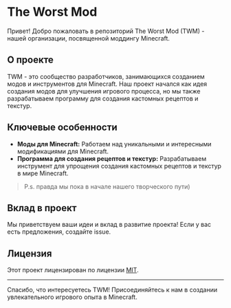 # The Worst Mod 

Привет! Добро пожаловать в репозиторий The Worst Mod (TWM) - нашей организации, посвященной моддингу Minecraft.

## О проекте

TWM - это сообщество разработчиков, занимающихся созданием модов и инструментов для Minecraft. Наш проект начался как идея создания модов для улучшения игрового процесса, но мы также разрабатываем программу для создания кастомных рецептов и текстур.

## Ключевые особенности

- **Моды для Minecraft:** Работаем над уникальными и интересными модификациями для Minecraft.
- **Программа для создания рецептов и текстур:** Разрабатываем инструмент для упрощения создания кастомных рецептов и текстур в мире Minecraft.
> P.s. правда мы пока в начале нашего творческого пути)

## Вклад в проект

Мы приветствуем ваши идеи и вклад в развитие проекта! Если у вас есть предложения, создайте issue.

## Лицензия

Этот проект лицензирован по лицензии [MIT](https://github.com/TWMhub/.github/blob/main/LICENSE).

---

Спасибо, что интересуетесь TWM! Присоединяйтесь к нам в создании увлекательного игрового опыта в Minecraft.


